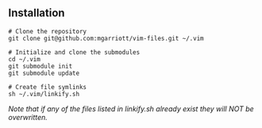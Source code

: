## Installation

    # Clone the repository
    git clone git@github.com:mgarriott/vim-files.git ~/.vim

    # Initialize and clone the submodules
    cd ~/.vim
    git submodule init
    git submodule update

    # Create file symlinks
    sh ~/.vim/linkify.sh

_Note that if any of the files listed in linkify.sh already exist they will NOT
be overwritten._
